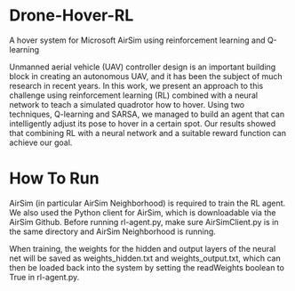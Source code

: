 # Drone-Hover-RL
A hover system for Microsoft AirSim using reinforcement learning and Q-learning

Unmanned aerial vehicle (UAV) controller design is an important
building block in creating an autonomous UAV, and
it has been the subject of much research in recent years.
In this work, we present an approach to this challenge using
reinforcement learning (RL) combined with a neural network
to teach a simulated quadrotor how to hover. Using two
techniques, Q-learning and SARSA, we managed to build an
agent that can intelligently adjust its pose to hover in a certain
spot. Our results showed that combining RL with a neural
network and a suitable reward function can achieve our goal.

# How To Run
AirSim (in particular AirSim Neighborhood) is required to train the RL agent. We also used the Python client for AirSim, which is downloadable via the AirSim Github. Before running rl-agent.py, make sure AirSimClient.py is in the same directory and AirSim Neighborhood is running. 

When training, the weights for the hidden and output layers of the neural net will be saved as weights_hidden.txt and weights_output.txt, which can then be loaded back into the system by setting the readWeights boolean to True in rl-agent.py.
